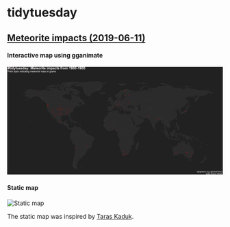 # tidytuesday

## [Meteorite impacts (2019-06-11)](https://github.com/rfordatascience/tidytuesday/tree/master/data/2019/2019-06-11)

#### Interactive map using gganimate
![Interactive map](https://raw.githubusercontent.com/lhehnke/tidytuesday/master/meteorite-impacts/meteorite_map_animated.gif)

#### Static map 

![Static map](https://raw.githubusercontent.com/lhehnke/tidytuesday/master/meteorite-impacts/meteorite_map.png)

The static map was inspired by [Taras Kaduk](https://taraskaduk.com/2017/11/26/pixel-maps/).
